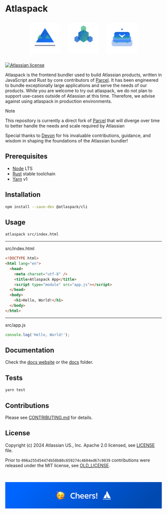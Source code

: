 # Atlaspack

<div align="center">
  <img src="atlaspack-logo-geometric.svg" alt="Atlaspack Logo - Geometric" width="100" height="100" style="margin: 10px;">
  <img src="atlaspack-logo-modular.svg" alt="Atlaspack Logo - Modular" width="100" height="100" style="margin: 10px;">
  <img src="atlaspack-logo-layered.svg" alt="Atlaspack Logo - Layered" width="100" height="100" style="margin: 10px;">
</div>

[![Atlassian license](https://img.shields.io/badge/license-Apache%202.0-blue.svg?style=flat-square)](LICENSE)

<!-- [![PRs Welcome](https://img.shields.io/badge/PRs-welcome-brightgreen.svg?style=flat-square)](CONTRIBUTING.md) -->

Atlaspack is the frontend bundler used to build Atlassian products, written in JavaScript and Rust by core contributors of [Parcel](https://github.com/parcel-bundler/parcel). It has been engineered to bundle exceptionally large applications and serve the needs of our products. While you are welcome to try out atlaspack, we do not plan to support use-cases outside of Atlassian at this time. Therefore, we advise against using atlaspack in production environments.

> [!NOTE]
> This repository is currently a direct fork of [Parcel](https://github.com/parcel-bundler/parcel) that will diverge over time to better handle the needs and scale required by Atlassian

Special thanks to [Devon](https://github.com/devongovett) for his invaluable contributions, guidance, and wisdom in shaping the foundations of the Atlassian bundler!

## Prerequisites

- [Node](https://nodejs.org) LTS
- [Rust](https://www.rust-lang.org/tools/install) stable toolchain
- [Yarn](https://yarnpkg.com) v1

## Installation

```sh
npm install --save-dev @atlaspack/cli
```

## Usage

```sh
atlaspack src/index.html
```

---

src/index.html

```html
<!DOCTYPE html>
<html lang="en">
  <head>
    <meta charset="utf-8" />
    <title>Atlaspack App</title>
    <script type="module" src="app.js"></script>
  </head>
  <body>
    <h1>Hello, World!</h1>
  </body>
</html>
```

---

src/app.js

```js
console.log('Hello, World!');
```

## Documentation

Check the [docs website](https://parceljs.org) or the [docs](https://github.com/atlassian-labs/atlaspack/tree/main/docs) folder.

## Tests

```sh
yarn test
```

## Contributions

<!-- Contributions to [Project name] are welcome!-->

Please see [CONTRIBUTING.md](CONTRIBUTING.md) for details.

## License

Copyright (c) 2024 Atlassian US., Inc.
Apache 2.0 licensed, see [LICENSE](LICENSE) file.

Prior to `096a255d54474b58b80c659274c4604ed67c9039` contributions were released
under the MIT license, see [OLD_LICENSE](OLD_LICENSE).

<br/>

[![With â¤ï¸ from Atlassian](https://raw.githubusercontent.com/atlassian-internal/oss-assets/master/banner-cheers-light.png)](https://www.atlassian.com)
